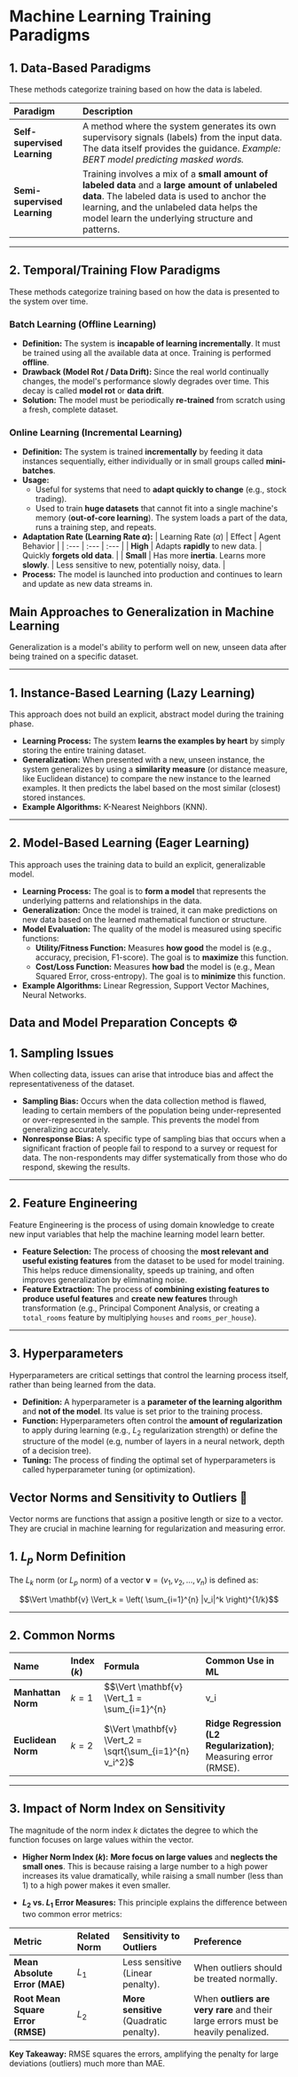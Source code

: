 # Machine Learning Training Paradigms

## 1. Data-Based Paradigms

These methods categorize training based on how the data is labeled.

| Paradigm | Description |
| :--- | :--- |
| **Self-supervised Learning** | A method where the system generates its own supervisory signals (labels) from the input data. The data itself provides the guidance. *Example: BERT model predicting masked words.* |
| **Semi-supervised Learning** | Training involves a mix of a **small amount of labeled data** and a **large amount of unlabeled data**. The labeled data is used to anchor the learning, and the unlabeled data helps the model learn the underlying structure and patterns. |

---

## 2. Temporal/Training Flow Paradigms

These methods categorize training based on how the data is presented to the system over time.

### Batch Learning (Offline Learning)

* **Definition:** The system is **incapable of learning incrementally**. It must be trained using all the available data at once. Training is performed **offline**.
* **Drawback (Model Rot / Data Drift):** Since the real world continually changes, the model's performance slowly degrades over time. This decay is called **model rot** or **data drift**.
* **Solution:** The model must be periodically **re-trained** from scratch using a fresh, complete dataset.

### Online Learning (Incremental Learning)

* **Definition:** The system is trained **incrementally** by feeding it data instances sequentially, either individually or in small groups called **mini-batches**.
* **Usage:**
    * Useful for systems that need to **adapt quickly to change** (e.g., stock trading).
    * Used to train **huge datasets** that cannot fit into a single machine's memory (**out-of-core learning**). The system loads a part of the data, runs a training step, and repeats.
* **Adaptation Rate (Learning Rate $\alpha$):**
    | Learning Rate ($\alpha$) | Effect | Agent Behavior |
    | :--- | :--- | :--- |
    | **High** | Adapts **rapidly** to new data. | Quickly **forgets old data**. |
    | **Small** | Has more **inertia**. Learns more **slowly**. | Less sensitive to new, potentially noisy, data. |
* **Process:** The model is launched into production and continues to learn and update as new data streams in.

## Main Approaches to Generalization in Machine Learning

Generalization is a model's ability to perform well on new, unseen data after being trained on a specific dataset.

---

## 1. Instance-Based Learning (Lazy Learning)

This approach does not build an explicit, abstract model during the training phase.

* **Learning Process:** The system **learns the examples by heart** by simply storing the entire training dataset.
* **Generalization:** When presented with a new, unseen instance, the system generalizes by using a **similarity measure** (or distance measure, like Euclidean distance) to compare the new instance to the learned examples. It then predicts the label based on the most similar (closest) stored instances.
* **Example Algorithms:** K-Nearest Neighbors (KNN).

---

## 2. Model-Based Learning (Eager Learning)

This approach uses the training data to build an explicit, generalizable model.

* **Learning Process:** The goal is to **form a model** that represents the underlying patterns and relationships in the data.
* **Generalization:** Once the model is trained, it can make predictions on new data based on the learned mathematical function or structure.
* **Model Evaluation:** The quality of the model is measured using specific functions:
    * **Utility/Fitness Function:** Measures **how good** the model is (e.g., accuracy, precision, F1-score). The goal is to **maximize** this function.
    * **Cost/Loss Function:** Measures **how bad** the model is (e.g., Mean Squared Error, cross-entropy). The goal is to **minimize** this function.
* **Example Algorithms:** Linear Regression, Support Vector Machines, Neural Networks.

## Data and Model Preparation Concepts ⚙️

## 1. Sampling Issues

When collecting data, issues can arise that introduce bias and affect the representativeness of the dataset.

* **Sampling Bias:** Occurs when the data collection method is flawed, leading to certain members of the population being under-represented or over-represented in the sample. This prevents the model from generalizing accurately.
* **Nonresponse Bias:** A specific type of sampling bias that occurs when a significant fraction of people fail to respond to a survey or request for data. The non-respondents may differ systematically from those who do respond, skewing the results.

---

## 2. Feature Engineering

Feature Engineering is the process of using domain knowledge to create new input variables that help the machine learning model learn better.

* **Feature Selection:** The process of choosing the **most relevant and useful existing features** from the dataset to be used for model training. This helps reduce dimensionality, speeds up training, and often improves generalization by eliminating noise.
* **Feature Extraction:** The process of **combining existing features to produce useful features** and **create new features** through transformation (e.g., Principal Component Analysis, or creating a `total_rooms` feature by multiplying `houses` and `rooms_per_house`).

---

## 3. Hyperparameters

Hyperparameters are critical settings that control the learning process itself, rather than being learned from the data.

* **Definition:** A hyperparameter is a **parameter of the learning algorithm** and **not of the model**. Its value is set prior to the training process.
* **Function:** Hyperparameters often control the **amount of regularization** to apply during learning (e.g., $L_2$ regularization strength) or define the structure of the model (e.g, number of layers in a neural network, depth of a decision tree).
* **Tuning:** The process of finding the optimal set of hyperparameters is called hyperparameter tuning (or optimization).

## Vector Norms and Sensitivity to Outliers 📏

Vector norms are functions that assign a positive length or size to a vector. They are crucial in machine learning for regularization and measuring error.

## 1. $L_p$ Norm Definition

The $L_k$ norm (or $L_p$ norm) of a vector $\mathbf{v} = (v_1, v_2, \dots, v_n)$ is defined as:

$$\Vert \mathbf{v} \Vert_k = \left( \sum_{i=1}^{n} |v_i|^k \right)^{1/k}$$

---

## 2. Common Norms

| Name | Index ($k$) | Formula | Common Use in ML |
| :--- | :--- | :--- | :--- |
| **Manhattan Norm** | $k=1$ | $$\Vert \mathbf{v} \Vert_1 = \sum_{i=1}^{n} |v_i|$$ | **Lasso Regression (L1 Regularization)**; Measuring error (MAE). |
| **Euclidean Norm** | $k=2$ | $\Vert \mathbf{v} \Vert_2 = \sqrt{\sum_{i=1}^{n} v_i^2}$ | **Ridge Regression (L2 Regularization)**; Measuring error (RMSE). |

---

## 3. Impact of Norm Index on Sensitivity

The magnitude of the norm index $k$ dictates the degree to which the function focuses on large values within the vector.

* **Higher Norm Index ($k$):** **More focus on large values** and **neglects the small ones**. This is because raising a large number to a high power increases its value dramatically, while raising a small number (less than 1) to a high power makes it even smaller.

* **$L_2$ vs. $L_1$ Error Measures:** This principle explains the difference between two common error metrics:

| Metric | Related Norm | Sensitivity to Outliers | Preference |
| :--- | :--- | :--- | :--- |
| **Mean Absolute Error (MAE)** | $L_1$ | Less sensitive (Linear penalty). | When outliers should be treated normally. |
| **Root Mean Square Error (RMSE)** | $L_2$ | **More sensitive** (Quadratic penalty). | When **outliers are very rare** and their large errors must be heavily penalized. |

**Key Takeaway:** RMSE squares the errors, amplifying the penalty for large deviations (outliers) much more than MAE.
